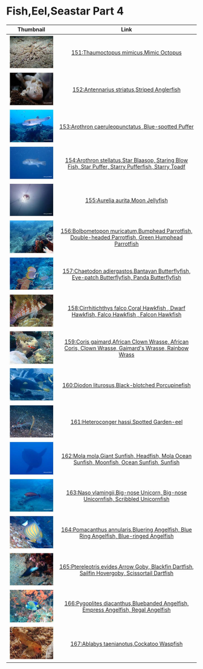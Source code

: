 # Fish,Eel,Seastar Part 4

| Thumbnail | Link |
| :---: | :---: |
| ![](../../.gitbook/assets/small-thaumoctopus-mimicus%20%281%29.jpg)  | [151:Thaumoctopus mimicus,Mimic Octopus](151-thaumoctopus-mimicus-mimic-octopus.md) |
| ![](../../.gitbook/assets/small-antennarius-striatus.jpg)  | [152:Antennarius striatus,Striped Anglerfish](152-antennarius-striatus-striped-anglerfish.md) |
| ![](../../.gitbook/assets/small-arothron-caeruleopunctatus.jpg)  | [153:Arothron caeruleopunctatus ,Blue-spotted Puffer](153-arothron-caeruleopunctatus-blue-spotted-puffer.md) |
| ![](../../.gitbook/assets/small-arothron-stellatus.jpg)  | [154:Arothron stellatus,Star Blaasop, Staring Blow Fish, Star Puffer, Starry Pufferfish, Starry Toadf](154-arothron-stellatus-star-blaasop-staring-blow-fish-star-puffer-starry-pufferfish-starry-toadf.md) |
| ![](../../.gitbook/assets/small-aurelia-aurita.jpg)  | [155:Aurelia aurita,Moon Jellyfish](155-aurelia-aurita-moon-jellyfish.md) |
| ![](../../.gitbook/assets/small-bolbometopon-muricatum.jpg)  | [156:Bolbometopon muricatum,Bumphead Parrotfish, Double-headed Parrotfish, Green Humphead Parrotfish](156-bolbometopon-muricatum-bumphead-parrotfish-double-headed-parrotfish-green-humphead-parrotfish.md) |
| ![](../../.gitbook/assets/small-chaetodon-adiergastos.jpg)  | [157:Chaetodon adiergastos,Bantayan Butterflyfish, Eye-patch Butterflyfish, Panda Butterflyfish](157-chaetodon-adiergastos-bantayan-butterflyfish-eye-patch-butterflyfish-panda-butterflyfish.md) |
| ![](../../.gitbook/assets/small-cirrhitichthys-falco.jpg)  | [158:Cirrhitichthys falco,Coral Hawkfish , Dwarf Hawkfish, Falco Hawkfish , Falcon Hawkfish](158-cirrhitichthys-falco-coral-hawkfish-dwarf-hawkfish-falco-hawkfish-falcon-hawkfish.md) |
| ![](../../.gitbook/assets/small-coris-gaimard.jpg)  | [159:Coris gaimard,African Clown Wrasse, African Coris, Clown Wrasse, Gaimard's Wrasse, Rainbow Wrass](159-coris-gaimard-african-clown-wrasse-african-coris-clown-wrasse-gaimards-wrasse-rainbow-wrass.md) |
| ![](../../.gitbook/assets/small-diodon-liturosus.jpg)  | [160:Diodon liturosus,Black-blotched Porcupinefish](160-diodon-liturosus-black-blotched-porcupinefish.md) |
| ![](../../.gitbook/assets/small-heteroconger-hassi.jpg)  | [161:Heteroconger hassi,Spotted Garden-eel](161-heteroconger-hassi-spotted-garden-eel.md) |
| ![](../../.gitbook/assets/small-mola-mola.jpg)  | [162:Mola mola,Giant Sunfish, Headfish, Mola Ocean Sunfish, Moonfish, Ocean Sunfish, Sunfish](162-mola-mola-giant-sunfish-headfish-mola-ocean-sunfish-moonfish-ocean-sunfish-sunfish.md) |
| ![](../../.gitbook/assets/small-naso-vlamingii.jpg)  | [163:Naso vlamingii,Big-nose Unicorn, Big-nose Unicornfish, Scribbled Unicornfish](163-naso-vlamingii-big-nose-unicorn-big-nose-unicornfish-scribbled-unicornfish.md) |
| ![](../../.gitbook/assets/small-pomacanthus-annularis.jpg)  | [164:Pomacanthus annularis,Bluering Angelfish, Blue Ring Angelfish, Blue-ringed Angelfish](164-pomacanthus-annularis-bluering-angelfish-blue-ring-angelfish-blue-ringed-angelfish.md) |
| ![](../../.gitbook/assets/small-ptereleotris-evides.jpg)  | [165:Ptereleotris evides,Arrow Goby, Blackfin Dartfish, Sailfin Hovergoby, Scissortail Dartfish](165-ptereleotris-evides-arrow-goby-blackfin-dartfish-sailfin-hovergoby-scissortail-dartfish.md) |
| ![](../../.gitbook/assets/small-pygoplites-diacanthus.jpg)  | [166:Pygoplites diacanthus,Bluebanded Angelfish, Empress Angelfish, Regal Angelfish](166-pygoplites-diacanthus-bluebanded-angelfish-empress-angelfish-regal-angelfish.md) |
| ![](../../.gitbook/assets/small-ablabys-taenianotus.jpg)  | [167:Ablabys taenianotus,Cockatoo Waspfish](167-ablabys-taenianotus-cockatoo-waspfish.md) |


